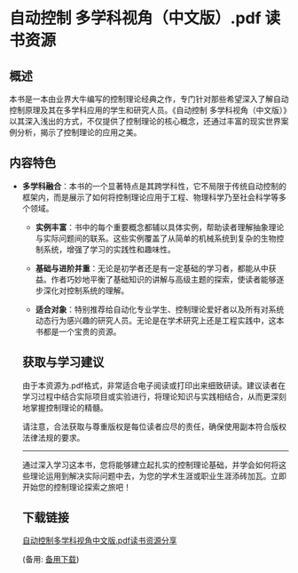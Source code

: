 # 自动控制 多学科视角（中文版）.pdf 读书资源

## 概述

本书是一本由业界大牛编写的控制理论经典之作，专门针对那些希望深入了解自动控制原理及其在多学科应用的学生和研究人员。《自动控制 多学科视角（中文版）》以其深入浅出的方式，不仅提供了控制理论的核心概念，还通过丰富的现实世界案例分析，揭示了控制理论的应用之美。

## 内容特色

- **多学科融合**：本书的一个显著特点是其跨学科性，它不局限于传统自动控制的框架内，而是展示了如何将控制理论应用于工程、物理科学乃至社会科学等多个领域。

  - **实例丰富**：书中的每个重要概念都辅以具体实例，帮助读者理解抽象理论与实际问题间的联系。这些实例覆盖了从简单的机械系统到复杂的生物控制系统，增强了学习的实践性和趣味性。

  - **基础与进阶并重**：无论是初学者还是有一定基础的学习者，都能从中获益。作者巧妙地平衡了基础知识的讲解与高级主题的探索，使读者能够逐步深化对控制系统的理解。

  - **适合对象**：特别推荐给自动化专业学生、控制理论爱好者以及所有对系统动态行为感兴趣的研究人员。无论是在学术研究上还是工程实践中，这本书都是一个宝贵的资源。

  ## 获取与学习建议

  由于本资源为.pdf格式，非常适合电子阅读或打印出来细致研读。建议读者在学习过程中结合实际项目或实验进行，将理论知识与实践相结合，从而更深刻地掌握控制理论的精髓。

  请注意，合法获取与尊重版权是每位读者应尽的责任，确保使用副本符合版权法律法规的要求。

  ---

  通过深入学习这本书，您将能够建立起扎实的控制理论基础，并学会如何将这些理论运用到解决实际问题中去，为您的学术生涯或职业生涯添砖加瓦。立即开始您的控制理论探索之旅吧！

  ## 下载链接
  [自动控制多学科视角中文版.pdf读书资源分享](https://pan.quark.cn/s/bc3dad743727) 

  (备用: [备用下载](https://pan.baidu.com/s/1Rg2GNu7R78BGINaOu4xZig?pwd=wbho))
